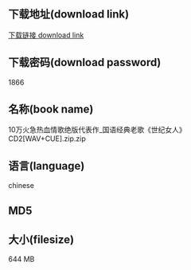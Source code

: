 ## 下载地址(download link)
[下载链接 download link](https://voluble-croquembouche-d321dc.netlify.app/?s=10%E4%B8%87%E7%81%AB%E6%80%A5%E7%83%AD%E8%A1%80%E6%83%85%E6%AD%8C%E7%BB%9D%E7%89%88%E4%BB%A3%E8%A1%A8%E4%BD%9C_%E5%9B%BD%E8%AF%AD%E7%BB%8F%E5%85%B8%E8%80%81%E6%AD%8C%E3%80%8A%E4%B8%96%E7%BA%AA%E5%A5%B3%E4%BA%BA%E3%80%8BCD2%5BWAV%2BCUE%5D.zip)

## 下载密码(download password)
1866

## 名称(book name)
10万火急热血情歌绝版代表作_国语经典老歌《世纪女人》CD2[WAV+CUE].zip.zip

## 语言(language)
chinese

## MD5


## 大小(filesize)
644 MB
